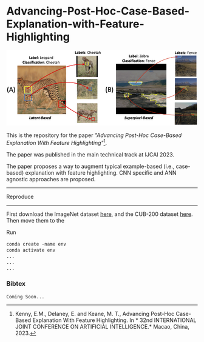 # Advancing-Post-Hoc-Case-Based-Explanation-with-Feature-Highlighting

![alt text](imgs/title2.png "Title")


This is the repository for the paper *"Advancing Post-Hoc Case-Based Explanation With Feature Highlighting"*[^1].

The paper was published in the main technical track at IJCAI 2023.

The paper proposes a way to augment typical example-based (i.e., case-based) explanation with feature highlighting. CNN specific and ANN agnostic approaches are proposed.

***

Reproduce

***

First download the ImageNet dataset [here]( https://www.kaggle.com/c/imagenet-object-localization-challenge), and the CUB-200 dataset [here](https://www.vision.caltech.edu/datasets/cub_200_2011/). Then move them to the 

Run
```
conda create -name env
conda activate env
...
...
...
```

### Bibtex

```
Coming Soon...
```


[^1]: Kenny, E.M., Delaney, E. and Keane, M. T., Advancing Post-Hoc Case-Based Explanation With Feature Highlighting. In * 32nd INTERNATIONAL JOINT CONFERENCE ON ARTIFICIAL INTELLIGENCE.* Macao, China, 2023.
